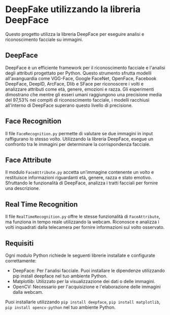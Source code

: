 # DeepFake utilizzando la libreria DeepFace

Questo progetto utilizza la libreria DeepFace per eseguire analisi e riconoscimento facciale su immagini.

## DeepFace
DeepFace è un efficiente framework per il riconoscimento facciale e l'analisi degli attributi progettato per Python. Questo strumento sfrutta modelli all'avanguardia come VGG-Face, Google FaceNet, OpenFace, Facebook DeepFace, DeepID, ArcFace, Dlib e SFace per riconoscere i volti e analizzare attributi come età, genere, emozioni e razza. Gli esperimenti dimostrano che mentre gli esseri umani raggiungono una precisione media del 97,53% nei compiti di riconoscimento facciale, i modelli racchiusi all'interno di DeepFace superano questo livello di precisione.

## Face Recognition
Il file `FaceRecognition.py` permette di valutare se due immagini in input raffigurano lo stesso volto. Utilizzando la libreria DeepFace, esegue un confronto tra le immagini per determinare la corrispondenza facciale.

## Face Attribute
Il modulo `FaceAttribute.py` accetta un'immagine contenente un volto e restituisce informazioni riguardanti età, genere, razza e stato emotivo. Sfruttando le funzionalità di DeepFace, analizza i tratti facciali per fornire una descrizione.

## Real Time Recognition
Il file `RealTimeRecognition.py` offre le stesse funzionalità di `FaceAttribute`, ma funziona in tempo reale utilizzando la webcam. Riconosce e analizza i volti inquadrati dalla telecamera per fornire informazioni sul volto osservato.

## Requisiti
Ogni modulo Python richiede le seguenti librerie installate e configurate correttamente:

- DeepFace: Per l'analisi facciale. Puoi installare le dipendenze utilizzando pip install deepface nel tuo ambiente Python.
- Matplotlib: Utilizzato per la visualizzazione dei dati o delle immagini.
- OpenCV: Necessario per l'acquisizione e l'elaborazione delle immagini dalla webcam.

Puoi installarle utilizzando `pip install deepface`, `pip install matplotlib`, `pip install opencv-python` nel tuo ambiente Python.

